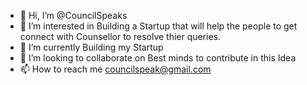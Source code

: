 - 👋 Hi, I’m @CouncilSpeaks
- 👀 I’m interested in Building a Startup that will help the people to get connect with Counsellor to resolve thier queries.
- 🌱 I’m currently Building my Startup
- 💞️ I’m looking to collaborate on Best minds to contribute in this Idea
- 📫 How to reach me councilspeak@gmail.com


<!---
CouncilSpeaks/CouncilSpeaks is a ✨ special ✨ repository because its `README.md` (this file) appears on your GitHub profile.
You can click the Preview link to take a look at your changes.
--->
